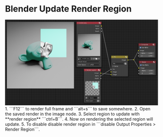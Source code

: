 # Blender Update Render Region
<img src="node tree.png">
1. ```F12``` to render full frame and ```alt+s``` to save somewhere.
2. Open the saved render in the image node.
3. Select region to update with **render region** ```ctrl+B```.
4. Now on rendering the selected region will update.
5. To disable disable render region in ```disable Output Properties > Render Region```.